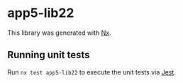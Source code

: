 # app5-lib22

This library was generated with [Nx](https://nx.dev).

## Running unit tests

Run `nx test app5-lib22` to execute the unit tests via [Jest](https://jestjs.io).
